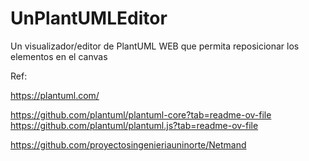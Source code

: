 # UnPlantUMLEditor

Un visualizador/editor de PlantUML WEB que permita reposicionar los elementos en el canvas

Ref:

https://plantuml.com/

https://github.com/plantuml/plantuml-core?tab=readme-ov-file   
https://github.com/plantuml/plantuml.js?tab=readme-ov-file   

https://github.com/proyectosingenieriauninorte/Netmand
